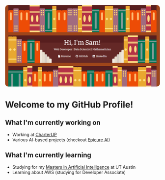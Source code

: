 <!--
**CapSnCrunch/capsncrunch** is a ✨ _special_ ✨ repository because its `README.md` (this file) appears on your GitHub profile.

Here are some ideas to get you started:

- 🔭 I’m currently working on ...
- 🌱 I’m currently learning ...
- 👯 I’m looking to collaborate on ...
- 🤔 I’m looking for help with ...
- 💬 Ask me about ...
- 📫 How to reach me: ...
- 😄 Pronouns: ...
- ⚡ Fun fact: ...
-->

<a href='https://samuelperales.xyz/'>
  <img src='hello.PNG' style='width: full; border-radius: 10px;'>
</a>

# Welcome to my GitHub Profile!

## What I'm currently working on
- Working at <a href='https://www.charterup.com/'>CharterUP</a>
- Various AI-based projects (checkout <a href='https://github.com/CapSnCrunch/epicure-ai'>Epicure AI</a>)

## What I'm currently learning
- Studying for my <a href='https://cdso.utexas.edu/msai'>Masters in Artificial Intelligence</a> at UT Austin
- Learning about AWS (studying for Developer Associate)
